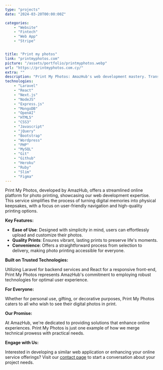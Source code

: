 ```yaml
---
type: "projects"
date: "2024-03-20T00:00:00Z"

categories: 
    - "Website"
    - "Fintech"
    - "Web App"
    - "Stripe"


title: "Print my photos"
link: "printmyphotos.com"
picture: "/assets/portfolio/printmyphotos.webp"
url: "https://printmyphotos.com.cy/"
extra: ""
description: "Print My Photos: AmazHub's web development mastery. Transforming the online presence of Print My Photos for a seamless and visually captivating experience."
technologies: 
    - "Laravel"
    - "React"
    - "Next.js"
    - "NodeJS"
    - "Express.js"
    - "MongoDB"
    - "OpenAI"
    - "HTML5"
    - "CSS3"
    - "Javascript"
    - "jQuery"
    - "Bootstrap"
    - "Wordpress"
    - "PHP"
    - "MySQL"
    - "Git"
    - "Github"
    - "Heroku"
    - "Ruby"
    - "Slim"
    - "Figma"
---
```

Print My Photos, developed by AmazHub, offers a streamlined online platform for photo printing, showcasing our web development expertise. This service simplifies the process of turning digital memories into physical keepsakes, with a focus on user-friendly navigation and high-quality printing options.

**Key Features:**

- **Ease of Use**: Designed with simplicity in mind, users can effortlessly upload and customize their photos.
- **Quality Prints**: Ensures vibrant, lasting prints to preserve life's moments.
- **Convenience**: Offers a straightforward process from selection to delivery, making photo printing accessible for everyone.

**Built on Trusted Technologies:**

Utilizing Laravel for backend services and React for a responsive front-end, Print My Photos represents AmazHub's commitment to employing robust technologies for optimal user experience.

**For Everyone:**

Whether for personal use, gifting, or decorative purposes, Print My Photos caters to all who wish to see their digital photos in print.

**Our Promise:**

At AmazHub, we're dedicated to providing solutions that enhance online experiences. Print My Photos is just one example of how we merge technical prowess with practical needs.

**Engage with Us:**

Interested in developing a similar web application or enhancing your online service offerings? Visit our [contact page](https://vasilkoff.com/contact-us) to start a conversation about your project needs.
